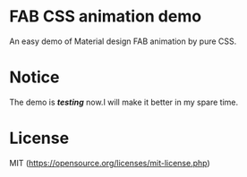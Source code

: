 # FAB CSS animation demo
An easy demo of Material design FAB animation by pure CSS.

# Notice
The demo is ***testing*** now.I will make it better in my spare time.

# License
MIT (https://opensource.org/licenses/mit-license.php)
